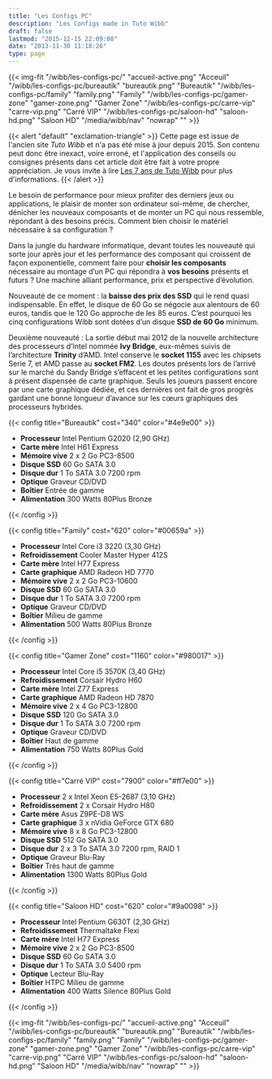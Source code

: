 ```yaml
---
title: "Les Configs PC"
description: "Les Configs made in Tuto Wibb"
draft: false
lastmod: "2015-12-15 22:09:08"
date: "2013-11-30 11:18:26"
type: page
---
```


{{< img-fit
    "/wibb/les-configs-pc/"           "accueil-active.png"    "Acceuil"
    "/wibb/les-configs-pc/bureautik"  "bureautik.png"         "Bureautik"
    "/wibb/les-configs-pc/family"     "family.png"            "Family"
    "/wibb/les-configs-pc/gamer-zone" "gamer-zone.png"        "Gamer Zone"
    "/wibb/les-configs-pc/carre-vip"  "carre-vip.png"         "Carré VIP"
    "/wibb/les-configs-pc/saloon-hd"  "saloon-hd.png"         "Saloon HD"
    "/media/wibb/nav" "nowrap" "" >}}

{{< alert "default" "exclamation-triangle" >}}
Cette page est issue de l'ancien site _Tuto Wibb_ et n'a pas été mise à jour depuis 2015. Son contenu peut donc être inexact, voire erroné, et l'application des conseils ou consignes présents dans cet article doit être fait à votre propre appréciation. Je vous invite à lire [Les 7 ans de Tuto Wibb](/actus/les-7-ans-de-tuto-wibb/) pour plus d'informations.
{{< /alert >}}

Le besoin de performance pour mieux profiter des derniers jeux ou applications, le plaisir de monter son ordinateur soi-même, de chercher, dénicher les nouveaux composants et de monter un PC qui nous ressemble, répondant à des besoins précis. Comment bien choisir le matériel nécessaire à sa configuration ?

Dans la jungle du hardware informatique, devant toutes les nouveauté qui sorte jour après jour et les performance des composant qui croissent de façon exponentielle, comment faire pour **choisir les composants** nécessaire au montage d’un PC qui répondra à **vos besoins** présents et futurs ? Une machine alliant performance, prix et perspective d’évolution.

Nouveauté de ce moment : la **baisse des prix des SSD** qui le rend quasi indispensable. En effet, le disque de 60 Go se négocie aux alentours de 60 euros, tandis que le 120 Go approche de les 85 euros. C’est pourquoi les cinq configurations Wibb sont dotées d’un disque **SSD de 60 Go** minimum.

Deuxième nouveauté : La sortie début mai 2012 de la nouvelle architecture des processeurs d’Intel nommée **Ivy Bridge**, eux-mêmes suivis de l’architecture **Trinity** d’AMD. Intel conserve le **socket 1155** avec les chipsets Serie 7, et AMD passe au **socket FM2**. Les doutes présents lors de l’arrivé sur le marché du Sandy Bridge s’effacent et les petites configurations sont à présent dispensée de carte graphique. Seuls les joueurs passent encore par une carte graphique dédiée, et ces dernières ont fait de gros progrès gardant une bonne longueur d’avance sur les cœurs graphiques des processeurs hybrides.

{{< config title="Bureautik" cost="340" color="#4e9e00" >}}

- **Processeur** Intel Pentium G2020 (2,90 GHz)
- **Carte mère** Intel H61 Express
- **Mémoire vive** 2 x 2 Go PC3-8500
- **Disque SSD** 60 Go SATA 3.0
- **Disque dur** 1 To SATA 3.0 7200 rpm
- **Optique** Graveur CD/DVD
- **Boîtier** Entrée de gamme
- **Alimentation** 300 Watts 80Plus Bronze

{{< /config >}}

{{< config title="Family" cost="620" color="#00659a" >}}

- **Processeur** Intel Core i3 3220 (3,30 GHz)
- **Refroidissement** Cooler Master Hyper 412S
- **Carte mère** Intel H77 Express
- **Carte graphique** AMD Radeon HD 7770
- **Mémoire vive** 2 x 2 Go PC3-10600
- **Disque SSD** 60 Go SATA 3.0
- **Disque dur** 1 To SATA 3.0 7200 rpm
- **Optique** Graveur CD/DVD
- **Boîtier** Milieu de gamme
- **Alimentation** 500 Watts 80Plus Bronze

{{< /config >}}

{{< config title="Gamer Zone" cost="1160" color="#980017" >}}

- **Processeur** Intel Core i5 3570K (3,40 GHz)
- **Refroidissement** Corsair Hydro H60
- **Carte mère** Intel Z77 Express
- **Carte graphique** AMD Radeon HD 7870
- **Mémoire vive** 2 x 4 Go PC3-12800
- **Disque SSD** 120 Go SATA 3.0
- **Disque dur** 1 To SATA 3.0 7200 rpm
- **Optique** Graveur CD/DVD
- **Boîtier** Haut de gamme
- **Alimentation** 750 Watts 80Plus Gold

{{< /config >}}

{{< config title="Carré VIP" cost="7900" color="#ff7e00" >}}

- **Processeur** 2 x Intel Xeon E5-2687 (3,10 GHz)
- **Refroidissement** 2 x Corsair Hydro H80
- **Carte mère** Asus Z9PE-D8 WS
- **Carte graphique** 3 x nVidia GeForce GTX 680
- **Mémoire vive** 8 x 8 Go PC3-12800
- **Disque SSD** 512 Go SATA 3.0
- **Disque dur** 2 x 3 To SATA 3.0 7200 rpm, RAID 1
- **Optique** Graveur Blu-Ray
- **Boîtier** Très haut de gamme
- **Alimentation** 1300 Watts 80Plus Gold

{{< /config >}}

{{< config title="Saloon HD" cost="620" color="#9a0098" >}}

- **Processeur** Intel Pentium G630T (2,30 GHz)
- **Refroidissement** Thermaltake Flexi
- **Carte mère** Intel H77 Express
- **Mémoire vive** 2 x 2 Go PC3-8500
- **Disque SSD** 60 Go SATA 3.0
- **Disque dur** 1 To SATA 3.0 5400 rpm
- **Optique** Lecteur Blu-Ray
- **Boîtier** HTPC Milieu de gamme
- **Alimentation** 400 Watts Silence 80Plus Gold

{{< /config >}}

{{< img-fit
    "/wibb/les-configs-pc/"           "accueil-active.png"    "Acceuil"
    "/wibb/les-configs-pc/bureautik"  "bureautik.png"         "Bureautik"
    "/wibb/les-configs-pc/family"     "family.png"            "Family"
    "/wibb/les-configs-pc/gamer-zone" "gamer-zone.png"        "Gamer Zone"
    "/wibb/les-configs-pc/carre-vip"  "carre-vip.png"         "Carré VIP"
    "/wibb/les-configs-pc/saloon-hd"  "saloon-hd.png"         "Saloon HD"
    "/media/wibb/nav" "nowrap" "" >}}

